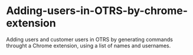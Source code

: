 # Adding-users-in-OTRS-by-chrome-extension
Adding users and customer users in OTRS by generating commands throught a Chrome extension, using a list of names and usernames.

